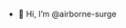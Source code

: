 - 👋 Hi, I’m @airborne-surge

<!---
airborne-surge/airborne-surge is a ✨ special ✨ repository because its `README.md` (this file) appears on your GitHub profile.
You can click the Preview link to take a look at your changes.
--->
